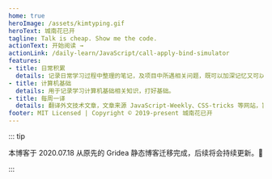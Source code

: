 ```yaml
---
home: true
heroImage: /assets/kimtyping.gif
heroText: 城南花已开
tagline: Talk is cheap. Show me the code.
actionText: 开始阅读 →
actionLink: /daily-learn/JavaScript/call-apply-bind-simulator
features:
- title: 日常积累
  details: 记录日常学习过程中整理的笔记，及项目中所遇相关问题，既可以加深记忆又可以查漏补缺。
- title: 计算机基础
  details: 用于记录学习计算机基础相关知识，打好基础。
- title: 每周一译
  details: 翻译外文技术文章，文章来源 JavaScript-Weekly、CSS-tricks 等网站，旨在提高个人阅读文献的能力。
footer: MIT Licensed | Copyright © 2019-present 城南花已开
---
```

::: tip

本博客于 2020.07.18 从原先的 Gridea 静态博客迁移完成，后续将会持续更新。:tada:

:::

